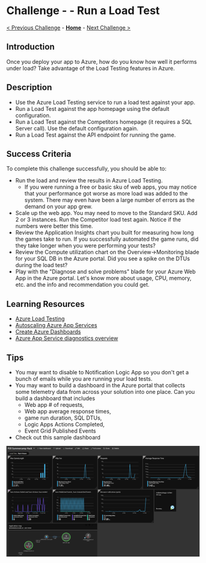 # Challenge - - Run a Load Test

[< Previous Challenge](./Challenge-10.md) - **[Home](../README.md)** - [Next Challenge >](./Challenge-12.md)

## Introduction

Once you deploy your app to Azure, how do you know how well it performs under load? Take advantage of the Load Testing features in Azure.

## Description

- Use the Azure Load Testing service to run a load test against your app.
- Run a Load Test against the app homepage using the default configuration.
- Run a Load Test against the Competitors homepage (it requires a SQL Server call). Use the default configuration again.
- Run a Load Test against the API endpoint for running the game.

## Success Criteria

To complete this challenge successfully, you should be able to:

- Run the load and review the results in Azure Load Testing.
  - If you were running a free or basic sku of web apps, you may notice that your performance got worse as more load was added to the system. There may even have been a large number of errors as the demand on your app grew.
- Scale up the web app. You may need to move to the Standard SKU. Add 2 or 3 instances. Run the Competitor load test again. Notice if the numbers were better this time.
- Review the Application Insights chart you built for measuring how long the games take to run. If you successfully automated the game runs, did they take longer when you were performing your tests?
- Review the Compute utilization chart on the Overview->Monitoring blade for your SQL DB in the Azure portal. Did you see a spike on the DTUs during the load test?
- Play with the "Diagnose and solve problems" blade for your Azure Web App in the Azure portal. Let's know more about usage, CPU, memory, etc. and the info and recommendation you could get.

## Learning Resources

- [Azure Load Testing](https://learn.microsoft.com/en-us/azure/load-testing/overview-what-is-azure-load-testing)
- [Autoscaling Azure App Services](https://docs.microsoft.com/en-us/azure/monitoring-and-diagnostics/monitoring-autoscale-get-started)
- [Create Azure Dashboards](https://docs.microsoft.com/en-us/azure/azure-portal/azure-portal-dashboards)
- [Azure App Service diagnostics overview](https://docs.microsoft.com/en-us/azure/app-service/app-service-diagnostics)

## Tips

- You may want to disable to Notification Logic App so you don't get a bunch of emails while you are running your load tests.
- You may want to build a dashboard in the Azure portal that collects some telemetry data from across your solution into one place. Can you build a dashboard that includes
  - Web app # of requests,
  - Web app average response times,
  - game run duration, SQL DTUs,
  - Logic Apps Actions Completed,
  - Event Grid Published Events
- Check out this sample dashboard

![Sample dashboard](../images/dashboard.png)
